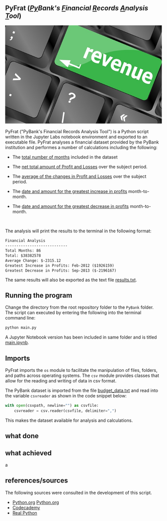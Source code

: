 ## PyFrat (*<ins>Py</ins>Bank's <ins>F</ins>inancial <ins>R</ins>ecords <ins>A</ins>nalysis <ins>T</ins>ool*)

![Revenue](Images/revenue-per-lead.jpg)

PyFrat ("PyBank's Financial Records Analysis Tool") is a Python script written in the Jupyter Labs notebook environment and exported to an executable file. PyFrat analyses a financial dataset provided by the PyBank institution and performes a number of calculations including the following:

* The <ins>total number of months</ins> included in the dataset

* The <ins>net total amount of Profit and Losses</ins> over the subject period.

* The <ins>average of the changes in Profit and Losses</ins> over the subject period.

* The <ins>date and amount for the greatest increase in profits</ins> month-to-month.

* The <ins>date and amount for the greatest decrease in profits</ins> month-to-month.

<br>

The analysis will print the results to the terminal in the following format:
```
Financial Analysis
----------------------------
Total Months: 86
Total: $38382578
Average Change: $-2315.12
Greatest Increase in Profits: Feb-2012 ($1926159)
Greatest Decrease in Profits: Sep-2013 ($-2196167)
```
The same results will also be exported as the text file [results.txt](Resources/results.txt).

## Running the program

Change the directory from the root repository folder to the `PyBank` folder. The script can executed by entering the following into the terminal command line:

```python
python main.py
```
A Jupyter Notebook version has been included in same folder and is titled [main.ipynb](main.ipynb).

## Imports

PyFrat imports the `os` module to facilitate the manipulation of files, folders, and paths across operating systems. The `csv` module provides classes that allow for the reading and writing of data in csv format.

The PyBank dataset is imported from the file [budget_data.txt](Resources/budget_data.csv) and read into the variable `csvreader` as shown in the code snippet below:

```python
with open(csvpath, newline="") as csvfile:
    csvreader = csv.reader(csvfile, delimiter=",") 
```
This makes the dataset available for analysis and calculations.

## what done



## what achieved
a

## references/sources

The following sources were consulted in the development of this script. 

* [Python.org](https://docs.python.org/3/library/functions.html)
[Python.org](https://docs.python.org/3/library/functions.html)
* [Codecademy](https://www.codecademy.com/catalog/language/python)
* [Real Python](https://realpython.com/python-sum-function/)
